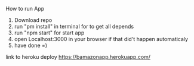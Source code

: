How to run App 

1. Download repo
2. run "pm install" in terminal for to get all depends
3. run "npm start" for start app
4. open Localhost:3000 in your browser if that did't happen automaticaly
5. have done =)

link to heroku deploy https://bamazonapp.herokuapp.com/
